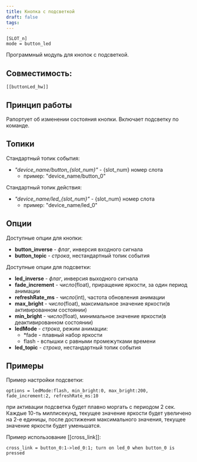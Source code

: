 ```yaml
---
title: Кнопка с подсветкой
draft: false
tags:
---
```

```
[SLOT_n]
mode = button_led
```
Программный модуль для кнопок с подсветкой. 
## Совместимость:
	[[buttonLed_hw]]


## Принцип работы
Рапортует об изменении состояния кнопки.
Включает подсветку по команде.


## Топики
Стандартный топик события:
- *"device_name/button_{slot_num}"* - {slot_num} номер слота
	- пример: "device_name/button_0"

Стандартный топик действия:
- *"device_name/led_{slot_num}"* - {slot_num} номер слота
	- пример: "device_name/led_0"

## Опции

Доступные опции для кнопки:
- **button_inverse** - *флаг*, инверсия входного сигнала
- **button_topic** - *строка*, нестандартный топик события

Доступные опции для подсветки:
- **led_inverse** - *флаг*, инверсия выходного сигнала	
- **fade_increment** - *число*(float), приращение яркости, за один период анимации
- **refreshRate_ms** - *число*(int), частота обновления анимации
- **max_bright** - *число*(float), максимальное значение яркости(в активированном состоянии)
- **min_bright** - *число*(float), минимальное значение яркости(в деактивированном состоянии)
- **ledMode** - *строка*, режим анимации:
	- *fade - плавный набор яркости
	- flash - вспышки с равными промежутками времени
- **led_topic** - *строка*, нестандартный топик события

## Примеры
Пример настройки подсветки:
```
options = ledMode:flash, min_bright:0, max_bright:200, fade_increment:2, refreshRate_ms:10
```
при активации подсветка будет плавно моргать с периодом 2 сек. Каждые 10-ть миллисекунд, текущее значение яркости будет увеличено на 2-е единицы, после  достижения максимального значения, текущее значение яркости будет уменьшатся.


Пример использование [[cross_link]]:
```
cross_link = button_0:1->led_0:1; turn on led_0 when button_0 is pressed
```
